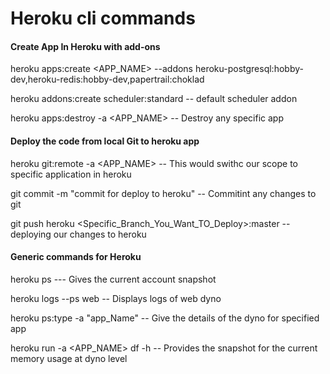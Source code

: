 
# Heroku cli commands

#### Create App In Heroku with add-ons

heroku apps:create <APP_NAME> --addons heroku-postgresql:hobby-dev,heroku-redis:hobby-dev,papertrail:choklad

heroku addons:create scheduler:standard -- default scheduler addon

heroku apps:destroy -a <APP_NAME> -- Destroy any specific app 

#### Deploy the code from local Git to heroku app

heroku git:remote -a <APP_NAME>  -- This would swithc our scope to specific application in heroku

git commit -m "commit for deploy to heroku"  -- Commitint any changes to git

git push heroku <Specific_Branch_You_Want_TO_Deploy>:master   -- deploying our changes to heroku

#### Generic commands for Heroku

heroku ps  --- Gives the current account snapshot 

heroku logs --ps web   -- Displays logs of web dyno

heroku ps:type  -a "app_Name"  -- Give the details of the dyno for specified app

heroku run -a <APP_NAME> df -h  -- Provides the snapshot for the current memory usage at dyno level 
 
